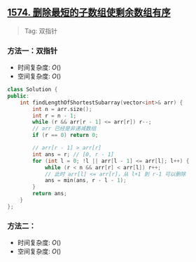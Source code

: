 ## [1574. 删除最短的子数组使剩余数组有序](https://leetcode.cn/problems/shortest-subarray-to-be-removed-to-make-array-sorted/description/)

> Tag: 双指针

### 方法一：双指针
* 时间复杂度: ${O()}$
* 空间复杂度: ${O()}$
```cpp
class Solution {
public:
    int findLengthOfShortestSubarray(vector<int>& arr) {
        int n = arr.size();
        int r = n - 1;
        while (r && arr[r - 1] <= arr[r]) r--;
        // arr 已经是非递减数组
        if (r == 0) return 0;

        // arr[r - 1] > arr[r]
        int ans = r; // [0, r - 1]
        for (int l = 0; !l || arr[l - 1] <= arr[l]; l++) {
            while (r < n && arr[r] < arr[l]) r++;
            // 此时 arr[l] <= arr[r]，从 l+1 到 r-1 可以删除
            ans = min(ans, r - l - 1);
        }
        return ans;
    }
};
```

### 方法二：
* 时间复杂度: ${O()}$
* 空间复杂度: ${O()}$
```cpp

```